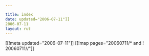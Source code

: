 ```yaml
---

title: index
date: updated="2006-07-11"]]
2006-07-11
layout: rut
---
```


[[!meta updated="2006-07-11"]]
[[!map pages="20060711/* and ! 20060711/*/*"]]
